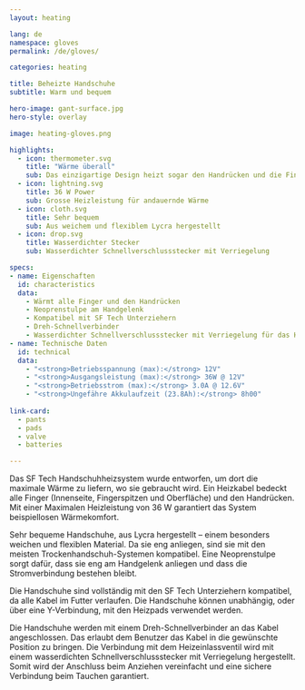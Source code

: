 ```yaml
---
layout: heating

lang: de
namespace: gloves
permalink: /de/gloves/

categories: heating

title: Beheizte Handschuhe
subtitle: Warm und bequem

hero-image: gant-surface.jpg
hero-style: overlay

image: heating-gloves.png

highlights:
  - icon: thermometer.svg
    title: "Wärme überall"
    sub: Das einzigartige Design heizt sogar den Handrücken und die Finger
  - icon: lightning.svg
    title: 36 W Power
    sub: Grosse Heizleistung für andauernde Wärme
  - icon: cloth.svg
    title: Sehr bequem
    sub: Aus weichem und flexiblem Lycra hergestellt
  - icon: drop.svg
    title: Wasserdichter Stecker
    sub: Wasserdichter Schnellverschlussstecker mit Verriegelung

specs:
- name: Eigenschaften
  id: characteristics
  data:
    - Wärmt alle Finger und den Handrücken
    - Neoprenstulpe am Handgelenk
    - Kompatibel mit SF Tech Unterziehern
    - Dreh-Schnellverbinder
    - Wasserdichter Schnellverschlussstecker mit Verriegelung für das Heizeinlassventil
- name: Technische Daten
  id: technical
  data:
    - "<strong>Betriebsspannung (max):</strong> 12V"
    - "<strong>Ausgangsleistung (max):</strong> 36W @ 12V"
    - "<strong>Betriebsstrom (max):</strong> 3.0A @ 12.6V"
    - "<strong>Ungefähre Akkulaufzeit (23.8Ah):</strong> 8h00"
  
link-card:
  - pants
  - pads
  - valve
  - batteries

---
```

Das SF Tech Handschuhheizsystem wurde entworfen, um dort die maximale Wärme zu liefern, wo sie gebraucht wird. Ein Heizkabel bedeckt alle Finger (Innenseite, Fingerspitzen und Oberfläche) und den Handrücken. Mit einer Maximalen Heizleistung von 36 W garantiert das System beispiellosen Wärmekomfort.

Sehr bequeme Handschuhe, aus Lycra hergestellt – einem besonders weichen und flexiblen Material. Da sie eng anliegen, sind sie mit den meisten Trockenhandschuh-Systemen kompatibel. Eine Neoprenstulpe sorgt dafür, dass sie eng am Handgelenk anliegen und dass die Stromverbindung bestehen bleibt.

Die Handschuhe sind vollständig mit den SF Tech Unterziehern kompatibel, da alle Kabel im Futter verlaufen. Die Handschuhe können unabhängig, oder über eine Y-Verbindung, mit den Heizpads verwendet werden.

Die Handschuhe werden mit einem Dreh-Schnellverbinder an das Kabel angeschlossen. Das erlaubt dem Benutzer das Kabel in die gewünschte Position zu bringen. Die Verbindung mit dem Heizeinlassventil wird mit einem wasserdichten Schnellverschlussstecker mit Verriegelung hergestellt. Somit wird der Anschluss beim Anziehen vereinfacht und eine sichere Verbindung beim Tauchen garantiert.